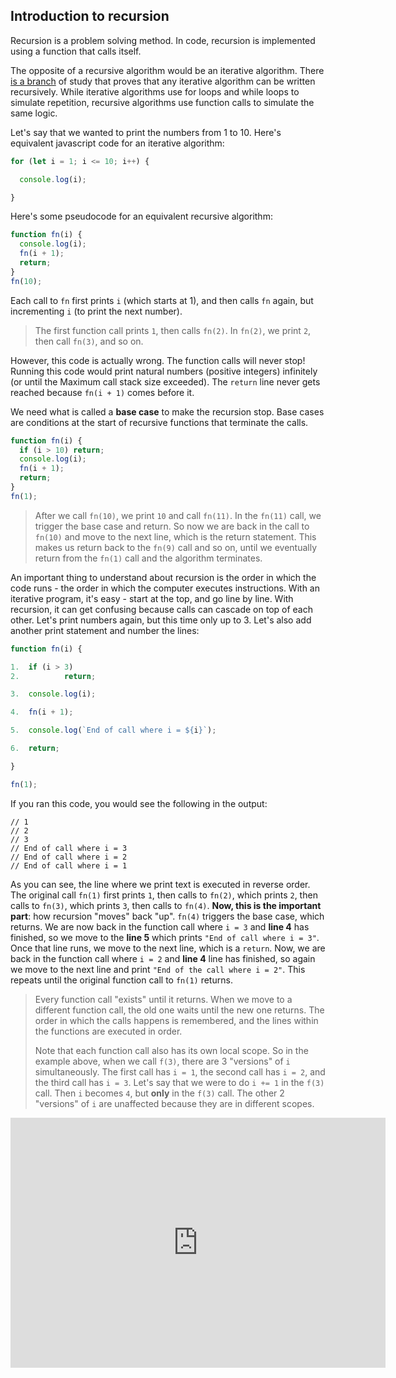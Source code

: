 ## Introduction to recursion

Recursion is a problem solving method. In code, recursion is implemented using a function that calls itself.

The opposite of a recursive algorithm would be an iterative algorithm. There [is a branch](https://en.wikipedia.org/wiki/Computability_theory) of study that proves that any iterative algorithm can be written  recursively. While iterative algorithms use for loops and while loops to simulate repetition, recursive algorithms use function calls to  simulate the same logic.

Let's say that we wanted to print the numbers from 1 to 10. Here's equivalent javascript code  for an iterative algorithm:

```js
for (let i = 1; i <= 10; i++) {

  console.log(i);

}
```

Here's some pseudocode for an equivalent recursive algorithm:

```js
function fn(i) {
  console.log(i);
  fn(i + 1);
  return;
}
fn(10);
```

Each call to `fn` first prints `i` (which starts at 1), and then calls `fn` again, but incrementing `i` (to print the next number).

> The first function call prints `1`, then calls `fn(2)`. In `fn(2)`, we print `2`, then call `fn(3)`, and so on.

However, this code is actually wrong.  The  function calls will never stop! Running this code would print natural  numbers (positive integers) infinitely (or until the Maximum call stack size exceeded). The `return` line never gets reached because `fn(i + 1)` comes before it.

We need what is called a **base case** to make the recursion stop. Base cases are conditions at the start of recursive functions that terminate the calls.

```js
function fn(i) {
  if (i > 10) return;
  console.log(i);
  fn(i + 1);
  return;
}
fn(1);
```

> After we call `fn(10)`, we print `10` and call `fn(11)`. In the `fn(11)` call, we trigger the base case and return. So now we are back in the call to `fn(10)` and move to the next line, which is the return statement. This makes us return back to the `fn(9)` call and so on, until we eventually return from the `fn(1)` call and the algorithm terminates.

An important thing to understand about recursion is the order in which  the code runs - the order in which the computer executes instructions.  With an iterative program, it's easy - start at the top, and go line by  line. With recursion, it can get confusing because calls can cascade on  top of each other. Let's print numbers again, but this time only up to  3. Let's also add another print statement and number the lines:

```js
function fn(i) {

1.  if (i > 3) 
2.  		return;

3.  console.log(i);

4.  fn(i + 1);

5.  console.log(`End of call where i = ${i}`);

6.  return;

}

fn(1);
```

If you ran this code, you would see the following in the output:

```
// 1
// 2
// 3
// End of call where i = 3
// End of call where i = 2
// End of call where i = 1
```

As you can see, the line where we print text is executed in reverse order. The original call `fn(1)` first prints `1`, then calls to `fn(2)`, which prints `2`, then calls to `fn(3)`, which prints `3`, then calls to `fn(4)`. **Now, this is the important part**: how recursion "moves" back "up". `fn(4)` triggers the base case, which returns. We are now back in the function call where `i = 3` and **line 4** has finished, so we move to the **line 5** which prints `"End of call where i = 3"`. Once that line runs, we move to the next line, which is a `return`. Now, we are back in the function call where `i = 2` and **line 4** line has finished, so again we move to the next line and print `"End of the call where i = 2"`. This repeats until the original function call to `fn(1)` returns.

> Every function call "exists" until it returns. When we move to a  different function call, the old one waits until the new one returns.  The order in which the calls happens is remembered, and the lines within the functions are executed in order.
>
> Note that each function call also has its own local scope. So in the example above, when we call `f(3)`, there are 3 "versions" of `i` simultaneously. The first call has `i = 1`, the second call has `i = 2`, and the third call has `i = 3`. Let's say that we were to do `i += 1` in the `f(3)` call. Then `i` becomes `4`, but **only** in the `f(3)` call. The other 2 "versions" of `i` are unaffected because they are in different scopes.

<iframe src="https://docs.google.com/presentation/d/1xnblB_t4b_1xpV82gP1CDEhrF_sYExyqIrHnf2N5Dew/edit?usp=sharing" frameborder="0" width="600" height="400" allowfullscreen="true" mozallowfullscreen="true" webkitallowfullscreen="true"></iframe>